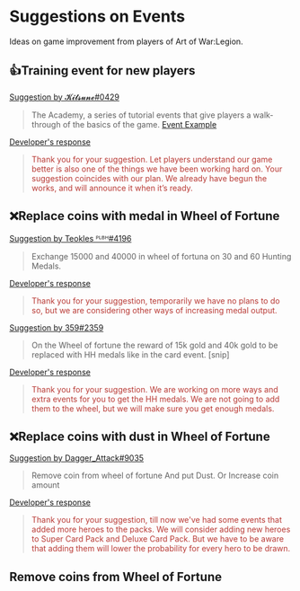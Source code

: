 # Suggestions on Events

Ideas on game improvement from players of Art of War:Legion.

## 👍Training event for new players

[Suggestion by 𝓚𝓲𝓽𝓼𝓾𝓷𝓮#0429](https://discord.com/channels/658594298983350293/659077000027308104/927838231372894219)
> The Academy, a series of tutorial events that give players a walk-through
> of the basics of the game. [Event Example](events/the-academy-i)

[Developer's response](https://discord.com/channels/658594298983350293/754929508427104258/931147922559598633)
<blockquote style="color:#b93a35">
Thank you for your suggestion. Let players understand our game better is
also one of the things we have been working hard on. Your suggestion
coincides with our plan. We already have begun the works, and will announce
it when it’s ready.
</blockquote>

## ❌Replace coins with medal in Wheel of Fortune

[Suggestion by Teokles ᴾᴸᴮᴴ#4196](https://discord.com/channels/658594298983350293/659077000027308104/926003968646189096)
> Exchange 15000 and 40000 in wheel of fortuna on 30 and 60 Hunting Medals.

[Developer's response](https://discord.com/channels/658594298983350293/754929508427104258/931146982943260673)
<blockquote style="color:#b93a35">
Thank you for your suggestion, temporarily we have no plans to do so,
but we are considering other ways of increasing medal output.</blockquote>

[Suggestion by 359#2359](https://discord.com/channels/658594298983350293/659077000027308104/918554131650723900)
> On the Wheel of fortune the reward of 15k gold and 40k gold to be
> replaced with HH medals like in the card event. [snip]

[Developer's response](https://discord.com/channels/658594298983350293/754929508427104258/923774489983074355)
<blockquote style="color:#b93a35">
Thank you for your suggestion. We are working on more ways and extra
events for you to get the HH medals. We are not going to add them to
the wheel, but we will make sure you get enough medals.
</blockquote>

## ❌Replace coins with dust in Wheel of Fortune
[Suggestion by Dagger_Attack#9035](https://discord.com/channels/658594298983350293/659077000027308104/927024200152141874)
> Remove coin from wheel of fortune And put Dust. Or Increase coin amount

[Developer's response](https://discord.com/channels/658594298983350293/754929508427104258/931147263567364167)
<blockquote style="color:#b93a35">
Thank you for your suggestion, till now we've had some events that added
more heroes to the packs. We will consider adding new heroes to Super Card
Pack and Deluxe Card Pack. But we have to be aware that adding them will
lower the probability for every hero to be drawn.</blockquote>

## Remove coins from Wheel of Fortune